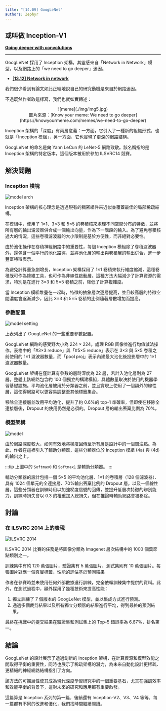 ```yaml
---
title: "[14.09] GoogLeNet"
authors: Zephyr
---
```


## 或叫做 Inception-V1

[**Going deeper with convolutions**](https://arxiv.org/abs/1409.4842)

---

GoogLeNet 採用了 Inception 架構，其靈感來自「Network in Network」模型，以及網路上的「we need to go deeper」迷因。

- [**[13.12] Network in network**](https://arxiv.org/abs/1312.4400)

我們很少看到有論文如此正經地說自己的研究動機是來自於網路迷因。

不過既然作者敢這樣寫，我們也就如實轉述：

<div align="center">
<figure style={{ "width": "60%"}}>
![meme](./img/img5.jpg)
<figcaption>圖片來源：[Know your meme: We need to go deeper](https://knowyourmeme.com/memes/we-need-to-go-deeper)</figcaption>
</figure>
</div>

Inception 架構的「深度」有兩層意義：一方面，它引入了一種新的組織形式，也就是「Inception 模組」，另一方面，它也實現了更深的網路結構。

GoogLeNet 的命名是向 Yann LeCun 的 LeNet-5 網路致敬。該名稱指的是 Inception 架構的特定版本，這個版本被用於參加 ILSVRC14 競賽。

## 解決問題

### Inception 模塊

![model arch](./img/img1.jpg)

Inception 架構的核心理念是透過現有的稠密組件來近似並覆蓋最佳的局部稀疏結構。

在模組中，使用了 1×1、3×3 和 5×5 的卷積核來處理不同空間分布的特徵，並將所有層的輸出濾波器併合成一個輸出向量，作為下一階段的輸入。為了避免卷積核過大的情況，這些卷積濾波器的大小限制是基於方便性，而非絕對必要性。

由於池化操作在卷積神經網路中的重要性，每個 Inception 模組除了卷積濾波器外，還包含一個平行的池化路徑，並將池化層的輸出與卷積層的輸出併合，進一步豐富特徵表示。

為避免計算量急劇增長，Inception 架構採用了 1×1 卷積來執行維度縮減，這種卷積既可作為降維工具，也可作為非線性啟動層。這種方法大幅減少了計算資源的需求，特別是在進行 3×3 和 5×5 卷積之前，降低了計算複雜度。

當 Inception 模組堆疊在一起時，特徵的抽象層次逐層提高，並且較高層的特徵空間濃度會逐漸減少，因此 3×3 和 5×5 卷積的比例隨著層數增加而提高。

### 參數配置

![model setting](./img/img2.jpg)

上表列出了 GoogLeNet 的一些重要參數配置。

GoogLeNet 網路的感受野大小為 $224 \times 224$，處理 RGB 圖像並進行均值減法操作。表格中的「#3×3 reduce」與「#5×5 reduce」表示在 3×3 與 5×5 卷積之前使用的 1×1 濾波器數量，而「pool proj」表示內建最大池化後投影層中的 1×1 濾波器數量。

GoogLeNet 架構在僅計算有參數的層時深度為 22 層，若計入池化層則為 27 層。整體上該網路包含約 100 個獨立的構建模組，具體數量取決於使用的機器學習基礎設施。平均池化層被用於分類器之前，並且實現上使用了一個額外的線性層，這使得網路可以更容易調整至其他標籤集合。

移除全連接層並改用平均池化，提升了約 0.6%的 top-1 準確率，但即使在移除全連接層後，Dropout 的使用仍然是必須的。Dropout 層的輸出丟棄比例為 70%。

### 模型架構

![model](./img/img3.jpg)

由於網路深度較大，如何有效地將梯度回傳至所有層是設計中的一個關注點。為此，作者在這裡引入了輔助分類器，這些分類器位於 Inception 模組 (4a) 與 (4d) 的輸出之上。

:::tip
上圖中的 `Softmax0` 和 `Softmax1` 是輔助分類器。
:::

輔助分類器的設計包括一個 5×5 的平均池化層、1×1 的卷積層（128 個濾波器）、具有 1024 個單元的全連接層、70%輸出丟棄比例的 Dropout 層，以及一個線性層。這些分類器在訓練時用以加強梯度信號的回傳，並提升低層次特徵的辨別能力，訓練時損失會以 0.3 的權重加入總損失，但在推論時輔助網路會被移除。

## 討論

### 在 ILSVRC 2014 上的表現

![ILSVRC 2014](./img/img4.jpg)

ILSVRC 2014 比賽的任務是將圖像分類為 Imagenet 層次結構中的 1000 個葉節點類別之一。

訓練集中有約 120 萬張圖片，驗證集有 5 萬張圖片，測試集則有 10 萬張圖片。每張圖片對應一個真實標籤，性能的評估基於預測結果

作者在參賽時並未使用任何外部數據進行訓練，完全依賴訓練集中提供的資料。此外，在測試過程中，額外採用了幾種技術來提高性能：

1. 獨立訓練了 7 個版本的 GoogLeNet 模型，並以集成方式進行預測。
2. 通過多個裁剪結果以及所有獨立分類器的結果進行平均，得到最終的預測結果。

最終在挑戰中的提交結果在驗證集和測試集上的 Top-5 錯誤率為 6.67%，排名第一。

## 結論

GoogLeNet 的設計展示了透過創新的 Inception 架構，在計算資源和模型效能之間取得平衡的重要性，同時也展示了稀疏架構的潛力，為未來自動化設計更稀疏、更精細的神經網路結構指引了方向。

該方法的可擴展性使其成為現代深度學習研究中的一個重要基石，尤其在強調效率和效能平衡的背景下，這對未來的研究和應用都有重要啟發。

這篇算是 Inception 系列的第一篇，後續還有 Inception-V2、V3、V4 等等，每一篇都有不同的改進和優化，我們找時間繼續閱讀。
